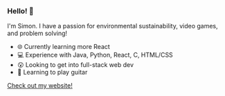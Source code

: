 ### Hello! 👋

I'm Simon. I have a passion for environmental sustainability, video games, and problem solving!

* :globe_with_meridians: Currently learning more React
* 💻 Experience with Java, Python, React, C, HTML/CSS
* 😮 Looking to get into full-stack web dev
* :musical_note: Learning to play guitar

[Check out my website!](https://simonzhang04.github.io/)
